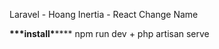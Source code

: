 Laravel - Hoang
Inertia - React
Change Name

****\*\*\*****install******\*******
npm run dev + php artisan serve
